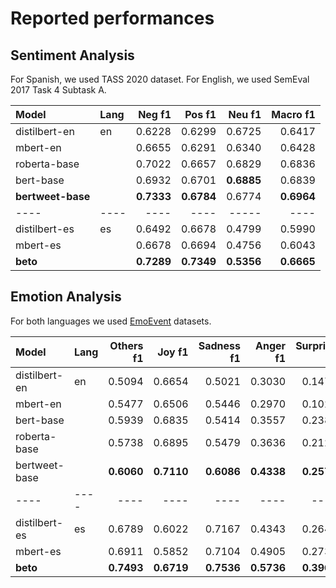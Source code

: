 # Reported performances

## Sentiment Analysis

For Spanish, we used TASS 2020 dataset. For English, we used SemEval 2017 Task 4 Subtask A.

| Model           | Lang   |   Neg f1   |   Pos f1   |   Neu f1   |   Macro f1   |
|:--------------  |:-------|---------:  |---------:  |---------:  |-----------:  |
| distilbert-en   | en     | 0.6228     | 0.6299     | 0.6725     |   0.6417     |
| mbert-en        |        | 0.6655     | 0.6291     | 0.6340     |   0.6428     |
| roberta-base    |        | 0.7022     | 0.6657     | 0.6829     |   0.6836     |
| bert-base       |        | 0.6932     | 0.6701     |**0.6885**  |   0.6839     |
|**bertweet-base**|        |**0.7333**  | **0.6784** | 0.6774     | **0.6964**   |
| ----            | ----   | ----       | ----       | -----      |   ----       |
| distilbert-es   | es     | 0.6492     | 0.6678     | 0.4799     |   0.5990     |
| mbert-es        |        | 0.6678     | 0.6694     | 0.4756     |   0.6043     |
| **beto**        |        | **0.7289** |**0.7349**  |**0.5356**  | **0.6665**   |

## Emotion Analysis

For both languages we used [EmoEvent](https://github.com/fmplaza/EmoEvent-multilingual-corpus) datasets.

| Model           | Lang   |   Others f1 |   Joy f1  |   Sadness f1 |   Anger f1 |   Surprise f1 |   Disgust f1 |   Fear f1 |   Macro f1 |
|:--------------  |:-------|------------:|---------: |-------------:|-----------:|--------------:|-------------:|----------:|-----------:|
| distilbert-en   | en     |    0.5094   | 0.6654    |     0.5021   |   0.3030   |      0.1475   |     0.3511   |  0.2018   |   0.3829   |
| mbert-en        |        |    0.5477   | 0.6506    |     0.5446   |   0.2970   |      0.1029   |     0.3569   |  0.2553   |   0.3936   |
| bert-base       |        |    0.5939   | 0.6835    |     0.5414   |   0.3557   |      0.2384   |     0.4088   |  0.2526   |   0.4392   |
| roberta-base    |        |    0.5738   | 0.6895    |     0.5479   |   0.3636   |      0.2123   |   **0.4726** |  0.2558   |   0.4451   |
| bertweet-base   |        |  **0.6060** |**0.7110** |   **0.6086** | **0.4338** |    **0.2576** |     0.4524   |**0.2600** | **0.4756** |
| ----            | ----   |    ----     | ----      |     ----     |   ----     |      ----     |     ----     |  ----     |   ----     |
| distilbert-es   | es     |    0.6789   | 0.6022    |     0.7167   |   0.4343   |      0.2643   |     0.0845   |  0.4615   |   0.4632   |
| mbert-es        |        |    0.6911   | 0.5852    |     0.7104   |   0.4905   |      0.2732   |     0.1333   |  0.4313   |   0.4736   |
| **beto**        |        |  **0.7493** | **0.6719**|   **0.7536** | **0.5736** |    **0.3966** |   **0.1538** |**0.5333** | **0.5475** |
